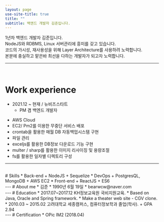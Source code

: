 ```yaml
---
layout: page
use-site-title: true
title: ""
subtitle: 백엔드 개발자 김준입니다.
---
```


<!-- 
---
layout: page
title: About me
subtitle: ""
permalink: "aboutme"
--- 
-->

1년차 백엔드 개발자 김준입니다.<br/>
NodeJS와 RDBMS, Linux 서버관리에 흥미를 갖고 있습니다.<br/>
코드의 가시성, 재사용성을 위해 Layer Architecture를 사용하려 노력합니다.<br/>
본분에 충실하고 맡은바 최선을 다하는 개발자가 되고자 노력합니다.<br/>

--- 

<br/>

# Work experience
* 2021.12 ~ 현재 / 뉴비즈스타트
  - PM 겸 백엔드 개발자 
  
- AWS Cloud
 - EC2/ Pm2를 이용한 무중단 서비스 배포
 - crontab을 활용한 매월 DB 자동백업시스템 구현
- 파일 관리
 - exceljs를 활용한 DB정보 다운로드 기능 구현
 - multer / sharp를 활용한 이미지 리사이징 및 용량조절
 - fs를 활용한 일자별 디렉토리 구성
--- 
<br/>
# Skills
* Back-end
  + NodeJS
  + Sequelize
* DevOps
  + PostgresQL, MongoDB
  + AWS EC2
* Front-end
  + ReactJS
  + ES6
<br/>
--- 
# About me
* 김준 
* 1990년 6월 19일
* bearwcw@naver.com
<br/>
--- 
# Education
* 2017.07~2017.12 KH정보교육원 국비지원교육.
  * Based on Java, Oracle and  Spring framework.
  * Make a theater web site - CGV clone.
* 2010.03 ~ 2015.02 고려대학교 세종캠퍼스, 컴퓨터정보학과 졸업(학사). 
  + GPA 2.94
<br/>
--- 
# Certification
* OPic IM2 (2018.04)




<!-- index.md -> index.html로 바꾸고 시작해라
---
layout: page
title: Jun
subtitle: Way to be gorgeous developer
---

<div class="posts-list"> 
  {% for post in paginator.posts %}
  <article class="post-preview">
    <a href="{{ post.url | prepend: site.baseurl }}">
	  <h2 class="post-title">{{ post.title }}</h2>

	  {% if post.subtitle %}
	  <h3 class="post-subtitle">
	    {{ post.subtitle }}
	  </h3>
	  {% endif %}
    </a>

    <p class="post-meta">
      Posted on {{ post.date | date: "%B %-d, %Y" }}
    </p>

    <div class="post-entry-container">
      {% if post.image %}
      <div class="post-image">
        <a href="{{ post.url | prepend: site.baseurl }}">
          <img src="{{ post.image }}">
        </a>
      </div>
      {% endif %}
      <div class="post-entry">
        {{ post.excerpt | strip_html | xml_escape | truncatewords: site.excerpt_length }}
        {% assign excerpt_word_count = post.excerpt | number_of_words %}
        {% if post.content != post.excerpt or excerpt_word_count > site.excerpt_length %}
          <a href="{{ post.url | prepend: site.baseurl }}" class="post-read-more">[Read&nbsp;More]</a>
        {% endif %}
      </div>
    </div>

    {% if post.tags.size > 0 %}
    <div class="blog-tags">
      Tags:
      {% if site.link-tags %}
      {% for tag in post.tags %}
      <a href="{{ site.baseurl }}/tag/{{ tag }}">{{ tag }}</a>
      {% endfor %}
      {% else %}
        {{ post.tags | join: ", " }}
      {% endif %}
    </div>
    {% endif %}

   </article>
  {% endfor %}
</div>

{% if paginator.total_pages > 1 %}
<ul class="pager main-pager">
  {% if paginator.previous_page %}
  <li class="previous">
    <a href="{{ paginator.previous_page_path | prepend: site.baseurl | replace: '//', '/' }}">&larr; Newer Posts</a>
  </li>
  {% endif %}
  {% if paginator.next_page %}
  <li class="next">
    <a href="{{ paginator.next_page_path | prepend: site.baseurl | replace: '//', '/' }}">Older Posts &rarr;</a>
  </li>
  {% endif %}
</ul>
{% endif %}
-->
